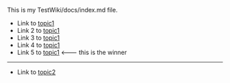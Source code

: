 This is my TestWiki/docs/index.md file.

* Link to [topic1](https://github.com/bfasching/TestWiki/blob/main/docs/subdir/topic1.html)
* Link 2 to [topic1](https://bfasching.github.io/TestWiki/docs/topic1.html)
* Link 3 to [topic1](/docs/subdir/topic1.html)
* Link 4 to [topic1](/subdir/topic1.html)
* Link 5 to [topic1](subdir/topic1.html) <--- this is the winner

---

* Link to [topic2](sub/topic2.html)
